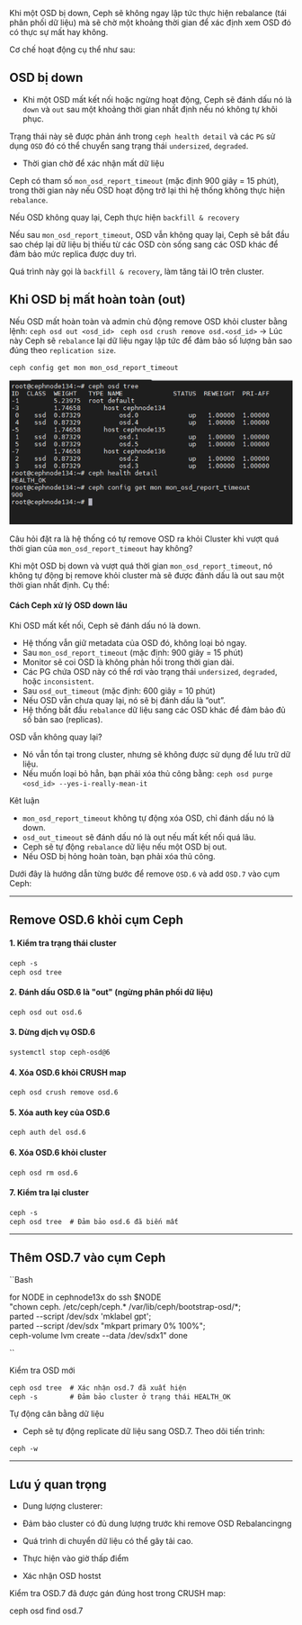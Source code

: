 Khi một OSD bị down, Ceph sẽ không ngay lập tức thực hiện rebalance (tái phân phối dữ liệu) mà sẽ chờ một khoảng thời gian để xác định xem OSD đó có thực sự mất hay không.

Cơ chế hoạt động cụ thể như sau:

## OSD bị down

  + Khi một OSD mất kết nối hoặc ngừng hoạt động, Ceph sẽ đánh dấu nó là ``down`` và ``out`` sau một khoảng thời gian nhất định nếu nó không tự khôi phục.

Trạng thái này sẽ được phản ánh trong ``ceph health detail`` và các ``PG`` sử dụng ``OSD`` đó có thể chuyển sang trạng thái ``undersized``, ``degraded``.

  + Thời gian chờ để xác nhận mất dữ liệu

Ceph có tham số ``mon_osd_report_timeout`` (mặc định 900 giây = 15 phút), trong thời gian này nếu OSD hoạt động trở lại thì hệ thống không thực hiện ``rebalance``.

Nếu OSD không quay lại, Ceph thực hiện ``backfill & recovery``

Nếu sau ``mon_osd_report_timeout``, OSD vẫn không quay lại, Ceph sẽ bắt đầu sao chép lại dữ liệu bị thiếu từ các OSD còn sống sang các OSD khác để đảm bảo mức replica được duy trì.

Quá trình này gọi là ``backfill & recovery``, làm tăng tải IO trên cluster.

## Khi OSD bị mất hoàn toàn (out)

Nếu OSD mất hoàn toàn và admin chủ động remove OSD khỏi cluster bằng lệnh: ``ceph osd out <osd_id> `` `` ceph osd crush remove osd.<osd_id> `` → Lúc này Ceph sẽ ``rebalanc``e lại dữ liệu ngay lập tức để đảm bảo số lượng bản sao đúng theo ``replication size``.

    ceph config get mon mon_osd_report_timeout

  <img src="proxmox-ceph-nexus-images/Screenshot_12.png">


Câu hỏi đặt ra là hệ thống có tự remove OSD ra khỏi Cluster khi vượt quá thời gian của ``mon_osd_report_timeout`` hay không?

Khi một OSD bị down và vượt quá thời gian ``mon_osd_report_timeout``, nó không tự động bị remove khỏi cluster mà sẽ được đánh dấu là out sau một thời gian nhất định. Cụ thể:

#### Cách Ceph xử lý OSD down lâu

Khi OSD mất kết nối, Ceph sẽ đánh dấu nó là down.

  + Hệ thống vẫn giữ metadata của OSD đó, không loại bỏ ngay.
  + Sau ``mon_osd_report_timeout`` (mặc định: 900 giây = 15 phút)
  + Monitor sẽ coi OSD là không phản hồi trong thời gian dài.
  + Các PG chứa OSD này có thể rơi vào trạng thái ``undersized``, ``degraded``, hoặc ``inconsistent``.
  + Sau ``osd_out_timeout`` (mặc định: 600 giây = 10 phút)
  + Nếu OSD vẫn chưa quay lại, nó sẽ bị đánh dấu là “out”.
  + Hệ thống bắt đầu ``rebalance`` dữ liệu sang các OSD khác để đảm bảo đủ số bản sao (replicas).

OSD vẫn không quay lại?

  + Nó vẫn tồn tại trong cluster, nhưng sẽ không được sử dụng để lưu trữ dữ liệu.
  + Nếu muốn loại bỏ hẳn, bạn phải xóa thủ công bằng: ``ceph osd purge <osd_id> --yes-i-really-mean-it``

Kêt luận

  + ``mon_osd_report_timeout`` không tự động xóa OSD, chỉ đánh dấu nó là down.
  + ``osd_out_timeout`` sẽ đánh dấu nó là out nếu mất kết nối quá lâu.
  + Ceph sẽ tự động ``rebalance`` dữ liệu nếu một OSD bị out.
  + Nếu OSD bị hỏng hoàn toàn, bạn phải xóa thủ công.

Dưới đây là hướng dẫn từng bước để remove ``OSD.6`` và add ``OSD.7`` vào cụm Ceph:

---

## Remove OSD.6 khỏi cụm Ceph

#### 1. Kiểm tra trạng thái cluster
  
    ceph -s
    ceph osd tree
   
#### 2. Đánh dấu OSD.6 là "out" (ngừng phân phối dữ liệu)
  
    ceph osd out osd.6
   
#### 3. Dừng dịch vụ OSD.6
  
    systemctl stop ceph-osd@6
   
#### 4. Xóa OSD.6 khỏi CRUSH map
  
    ceph osd crush remove osd.6
   
#### 5. Xóa auth key của OSD.6
  
    ceph auth del osd.6
   
#### 6. Xóa OSD.6 khỏi cluster
  
    ceph osd rm osd.6
   
#### 7. Kiểm tra lại cluster
  
    ceph -s
    ceph osd tree  # Đảm bảo osd.6 đã biến mất
   
---

## Thêm OSD.7 vào cụm Ceph

``Bash

for NODE in   cephnode13x
do
    ssh $NODE \
    "chown ceph. /etc/ceph/ceph.* /var/lib/ceph/bootstrap-osd/*; \
    parted --script /dev/sdx 'mklabel gpt'; \
    parted --script /dev/sdx "mkpart primary 0% 100%"; \
    ceph-volume lvm create --data /dev/sdx1"
done 

``

Kiểm tra OSD mới
  
    ceph osd tree  # Xác nhận osd.7 đã xuất hiện
    ceph -s        # Đảm bảo cluster ở trạng thái HEALTH_OK
   
Tự động cân bằng dữ liệu

   - Ceph sẽ tự động replicate dữ liệu sang OSD.7. Theo dõi tiến trình:
  
    ceph -w
   
---

## Lưu ý quan trọng

  + Dung lượng clusterer: 

  + Đảm bảo cluster có đủ dung lượng trước khi remove OSD Rebalancingng

  + Quá trình di chuyển dữ liệu có thể gây tải cao. 

  + Thực hiện vào giờ thấp điểm

  + Xác nhận OSD hostst 

Kiểm tra OSD.7 đã được gán đúng host trong CRUSH map:
 
   ceph osd find osd.7
  









